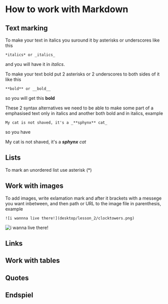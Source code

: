 # How to work with Markdown

## Text marking

To make your text in italics you suround it by asterisks or underscores like this

    *italics* or _italics_

and you will have it in *italics*.

To make your text bold put 2 asterisks or 2 underscores to both sides of it like this

    **bold** or __bold__

so you will get this **bold**

These 2 syntax alternatives we need to be able to make some part of a emphasised text only in italics and another both bold and in italics, example

    My cat is not shaved, it's a _**sphynx** cat_

so you have

My cat is not shaved, it's a _**sphynx** cat_

## Lists

To mark an unordered list use asterisk (*)

## Work with images

To add images, write exlamation mark and after it brackets with a messege you want inbetween, and then path or URL to the image file in parenthesis, example

    ![i wannna live there!](desktop/lesson_2/clocktowers.png)

![i wanna live there!](clocktowers.png)

## Links

## Work with tables

## Quotes

## Endspiel